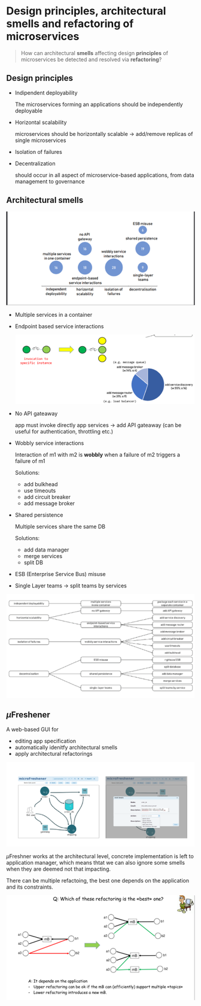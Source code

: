 # Design principles, architectural smells and refactoring of microservices

> How can architectural **smells** affecting design **principles** of microservices be detected and resolved via **refactoring**?


## Design principles

- Indipendent deployability
  
    The microservices forming an applications should be independently deployable

- Horizontal scalability
    
    microservices should be horizontally scalable &rarr; add/remove replicas of single microservices

- Isolation of failures

- Decentralization
    
    should occur in all aspect of microservice-based applications, from data management to governance

## Architectural smells
![](img/smells.png)

- Multiple services in a container

- Endpoint based service interactions
    
    ![](img/endpoint-inter.png)


- No API gateaway 
  
  app must invoke directly app services &rarr; add API gateaway (can be useful for authentication, throttling etc.)

- Wobbly service interactions
  
    Interaction of m1 with m2 is **wobbly** when a failure of m2 triggers a failure of m1

    Solutions:
        
    - add bulkhead
    - use timeouts
    - add circuit breaker
    - add message broker

- Shared persistence
    
    Multiple services share the same DB

    Solutions:

    - add data manager
    - merge services
    - split DB
- ESB (Enterprise Service Bus) misuse

- Single Layer teams &rarr; split teams by services
  
![](img/smells_sum.png)

## $\mu$Freshener

A web-based GUI for 
- editing app specification
- automatically idenitfy architectural smells
- apply architectural refactorings

![](img/freshner.png)

$\mu$Freshner works at the architectural level, concrete implementation is left to application manager, which means thtat we can also ignore some smells when they are deemed not that impacting.

There can be multiple refactoing, the best one depends on the application and its constraints.

![](img/choose_refactoring.png)